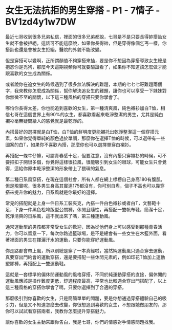 # 女生无法抗拒的男生穿搭 - P1 - 7情子 - BV1zd4y1w7DW

最近七哥收到很多兄弟私信，裡面的很多兄弟都說，七哥是不是只要長得帥搭訕女生就不會被拒絕，這話可不能這麼說，如果你長得帥，但是穿得像個乞丐一樣，你搭訕也還是會被女生拒絕，醫院的外貌不能改變。

但是穿搭可以變啊，正所謂顏值不夠穿搭來抽，要是你不想因為穿搭導致女生總是抱怨你是禿狗，那麼今天這期視頻你可就要驗證看了，如果你不知道該怎麼做才能跟喜歡的女生成為關係。

或者說你在追女生的時候遇到了很多無法解決的難題，本期的七七七哥難題兩個字，我來教你怎麼成為關係，幫你解決追女生的難題，讓你也可以享受一下妹妹對你無微不至的關懷，以下這三種風格的穿搭只要你學會了。

哪怕你長得太差，你也能追到喜歡的女生，第一種清爽風，純色襯衫加白T恤，相信七哥在這個世界上有90%的女生，都喜歡看起來乾淨整潔的男生，尤其是純白襯衫毫無疑問給人的感覺就是最乾淨的。

內搭最好的選擇就是白T恤，白T恤的鮮明度更能襯托出乾淨整潔這一個穿搭元素，如果你覺得單純的顏色過於單調，那麼你在選擇T恤的時候，可以選帶有一些圖案的白T，如果你不喜歡內搭，那麼你也可以選擇單穿白襯衫。

再搭配一條牛仔褲，可謂青春感十足，但要注意，沒有內搭只穿襯衫的時候，可不要把扣子開很多個，你覺得這樣很拉風，很能吸引到女生的眼球，可能女生只會覺得，這給你原本乾淨整潔的形象帶上了猥瑣的氣息。

第二種日系風穿搭，在現在這個社會，所有人都在網上標榜自己身高180有腹肌，但是現實呢，很多男生身高其實連175都沒有，你可別自卑，個子不高也可以靠穿搭來提升你的魅力，日系風就是你最好的選擇。

常見的搭配就是上身一件日系工裝夾克，內搭一件白色襯衫或者白T，文藝範十足，下身一件黑色松垮版型公關褲，休閒且隨性，再搭配一雙帆布鞋，簡潔十足，乾淨清爽的日系風，這不就出來了嗎，第三種運動風。

通常運動型的男孩都非常受女生的歡迎，因為從他們身上可以感受到那種青春活力，你可以留意一下，每次你路過籃球場，是不是總會有一些女生在木籃外面，看著裡面的男生在揮灑汗水的運動，只要你能穿好運動風。

你走路都會帶上風，所以別總是穿了一本真經啦，當然純運動風只適合穿去運動，真要穿出門約會的運動穿搭，還是要搭配一些休閒元素的，例如印花T恤加上運動塑膠褲，再搭配上一雙運動鞋。

這就是一套標準的偏休閒運動風的風格穿搭，不同於純運動穿搭的直接，偏休閒的運動風應該是操作難度更低，舒適程度最高，平常也比較適合穿出門搭配了，以上這三種風格的穿搭你學會了嗎，只要你選擇到了合適的穿搭。

那麼吸引到你喜歡的女生，只是簡簡單單的問題，要是你想通過穿搭體驗自己的吸引力，但是又不知道怎麼去改變，你很想追到喜歡的女生，不想跟她做朋友的，那你可以試試看穿搭兩者，我教你怎麼提升穿搭魅力。

讓你喜歡的女生主動來跟你告白，我是七哥，你們的情感對手情感問題找我。